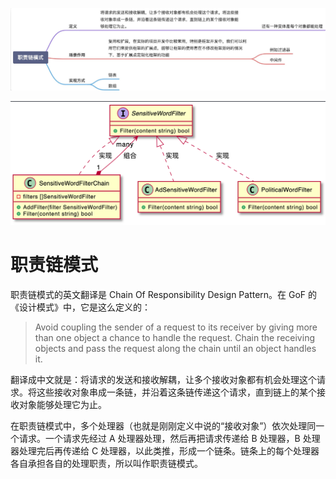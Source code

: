 ![图 2](../../image/406a444f4c513b9e9742a5af050b0d083b4fb33376f80c4d49b1016b8619f163.png)  

![图 5](../../image/4673a3ad21d1abe4016ba46634a13aba575ef26f45cc1db704fe68dc763208c3.png)  

# 职责链模式

职责链模式的英文翻译是 Chain Of Responsibility Design Pattern。在 GoF 的《设计模式》中，它是这么定义的：
> Avoid coupling the sender of a request to its receiver by giving more than one object a chance to handle the request. Chain the receiving objects and pass the request along the chain until an object handles it.

翻译成中文就是：将请求的发送和接收解耦，让多个接收对象都有机会处理这个请求。将这些接收对象串成一条链，并沿着这条链传递这个请求，直到链上的某个接收对象能够处理它为止。

在职责链模式中，多个处理器（也就是刚刚定义中说的“接收对象”）依次处理同一个请求。一个请求先经过 A 处理器处理，然后再把请求传递给 B 处理器，B 处理器处理完后再传递给 C 处理器，以此类推，形成一个链条。链条上的每个处理器各自承担各自的处理职责，所以叫作职责链模式。

